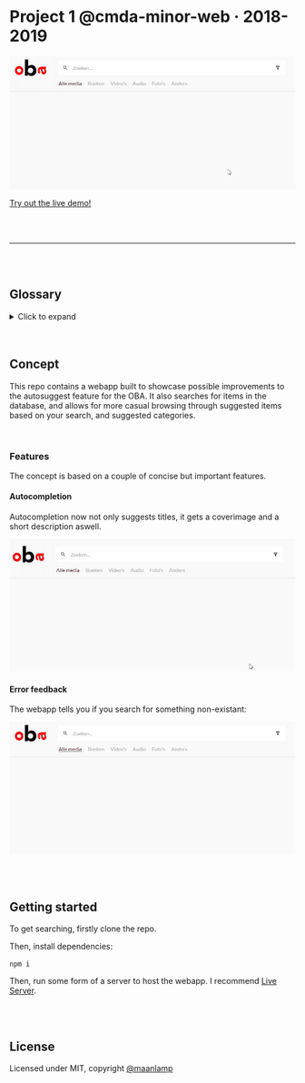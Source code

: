 # Project 1 @cmda-minor-web · 2018-2019

![Live demo thumbnail](./src/images/search.gif)

[Try out the live demo!]()

<br/>
<br/>

---

<br/>
<br/>

## Glossary
<details>
	<summary>Click to expand</summary>

- [Project 1 @cmda-minor-web · 2018-2019](#project-1-cmda-minor-web--2018-2019)
	- [Glossary](#glossary)
	- [Concept](#concept)
		- [Features](#features)
			- [Autocompletion](#autocompletion)
			- [Error feedback](#error-feedback)
	- [Getting started](#getting-started)
	- [License](#license)

</details>

<br/>
<br/>

## Concept

This repo contains a webapp built to showcase possible improvements to the autosuggest feature for the OBA. It also searches for items in the database, and allows for more casual browsing through suggested items based on your search, and suggested categories.

<br/>

### Features
The concept is based on a couple of concise but important features.

#### Autocompletion
Autocompletion now not only suggests titles, it gets a coverimage and a short description aswell.

![Look at this sweet autosuggest!](./src/images/autosuggest.gif)

#### Error feedback
The webapp tells you if you search for something non-existant:

![Look at this sweet autosuggest!](./src/images/noContent.gif)


<br/>
<br/>

## Getting started
To get searching, firstly clone the repo.

Then, install dependencies:
```shell
npm i
```

Then, run some form of a server to host the webapp. I recommend [Live Server](https://marketplace.visualstudio.com/items?itemName=ritwickdey.LiveServer).

<br/>
<br/>

## License
Licensed under MIT, copyright [@maanlamp](https://github.com/maanlamp)